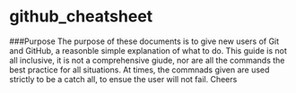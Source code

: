 # github_cheatsheet

###Purpose
The purpose of these documents is to give new users of Git and GitHub, a reasonble simple explanation of what to do.
This guide is not all inclusive, it is not a comprehensive giude, nor are all the commands the best practice for all situations. 
At times, the commnads given are used strictly to be a catch all, to ensue the user will not fail.
Cheers
